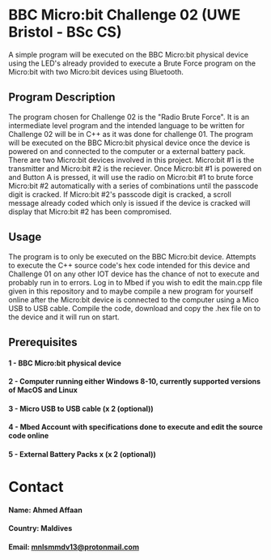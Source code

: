 # BBC Micro:bit Challenge 02 (UWE Bristol - BSc CS)
A simple program will be executed on the BBC Micro:bit physical device using the LED's already provided to execute a Brute Force program on the Micro:bit with two Micro:bit devices using Bluetooth.

## Program Description
The program chosen for Challenge 02 is the "Radio Brute Force". It is an intermediate level program and the intended language to be written for Challenge 02 will be in C++ as it was done for challenge 01. The program will be executed on the BBC Micro:bit physical device once the device is powered on and connected to the computer or a external battery pack. There are two Micro:bit devices involved in this project. Micro:bit #1 is the transmitter and Micro:bit #2 is the reciever. Once Micro:bit #1 is powered on and Button A is pressed, it will use the radio on Micro:bit #1 to brute force Micro:bit #2 automatically with a series of combinations until the passcode digit is cracked. If Micro:bit #2's passcode digit is cracked, a scroll message already coded which only is issued if the device is cracked will display that Micro:bit #2 has been compromised. 


## Usage
The program is to only be executed on the BBC Micro:bit device. Attempts to execute the C++ source code's hex code intended for this device and Challenge 01 on any other IOT device has the chance of not to execute and probably run in to errors. Log in to Mbed if you wish to edit the main.cpp file given in this repository and to maybe compile a new program for yourself online after the Micro:bit device is connected to the computer using a Mico USB to USB cable. Compile the code, download and copy the .hex file on to the device and it will run on start.

## Prerequisites
#### 1 - BBC Micro:bit physical device
#### 2 - Computer running either Windows 8-10, currently supported versions of MacOS and Linux
#### 3 - Micro USB to USB cable (x 2 (optional))
#### 4 - Mbed Account with specifications done to execute and edit the source code online
#### 5 - External Battery Packs x (x 2 (optional))

# Contact
#### Name: Ahmed Affaan
#### Country: Maldives
#### Email: mnlsmmdv13@protonmail.com
